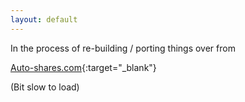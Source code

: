 ```yaml
---
layout: default
---
```



In the process of re-building / porting things over from 

[Auto-shares.com](https://auto-shares.com){:target="_blank"}

(Bit slow to load)
